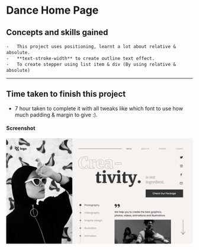 # Dance Home Page

## Concepts and skills gained


    -   This project uses positioning, learnt a lot about relative & absolute.
    -   **text-stroke-width** to create outline text effect.
    -   To create stepper using list item & div (By using relative & absolute)

---

## Time taken to finish this project

-   7 hour taken to complete it with all tweaks like which font to use how much padding & margin to give :).

#### Screenshot

![Desktop](./screenshots/14.png)
